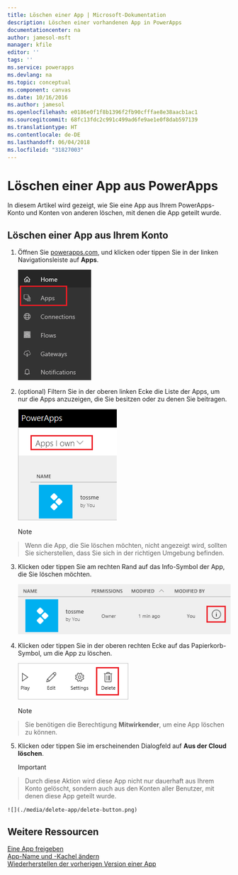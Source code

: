 ```yaml
---
title: Löschen einer App | Microsoft-Dokumentation
description: Löschen einer vorhandenen App in PowerApps
documentationcenter: na
author: jamesol-msft
manager: kfile
editor: ''
tags: ''
ms.service: powerapps
ms.devlang: na
ms.topic: conceptual
ms.component: canvas
ms.date: 10/16/2016
ms.author: jamesol
ms.openlocfilehash: e0186e0f1f8b1396f2fb90cfffae8e38aacb1ac1
ms.sourcegitcommit: 68fc13fdc2c991c499ad6fe9ae1e0f8dab597139
ms.translationtype: HT
ms.contentlocale: de-DE
ms.lasthandoff: 06/04/2018
ms.locfileid: "31827003"
---
```

# <a name="delete-an-app-from-powerapps"></a>Löschen einer App aus PowerApps
In diesem Artikel wird gezeigt, wie Sie eine App aus Ihrem PowerApps-Konto und Konten von anderen löschen, mit denen die App geteilt wurde.

## <a name="delete-an-app-from-your-account"></a>Löschen einer App aus Ihrem Konto
1. Öffnen Sie [powerapps.com](https://web.powerapps.com), und klicken oder tippen Sie in der linken Navigationsleiste auf **Apps**.
   
    ![](./media/delete-app/file-apps.png)
2. (optional) Filtern Sie in der oberen linken Ecke die Liste der Apps, um nur die Apps anzuzeigen, die Sie besitzen oder zu denen Sie beitragen.
   
    ![](./media/delete-app/filter-list.png)
   
    > [!NOTE]
> Wenn die App, die Sie löschen möchten, nicht angezeigt wird, sollten Sie sicherstellen, dass Sie sich in der richtigen Umgebung befinden.
3. Klicken oder tippen Sie am rechten Rand auf das Info-Symbol der App, die Sie löschen möchten.
   
    ![](./media/delete-app/app-options.png)
4. Klicken oder tippen Sie in der oberen rechten Ecke auf das Papierkorb-Symbol, um die App zu löschen.
   
    ![](./media/delete-app/delete-icon.png)
   
    > [!NOTE]
> Sie benötigen die Berechtigung **Mitwirkender**, um eine App löschen zu können.
5. Klicken oder tippen Sie im erscheinenden Dialogfeld auf **Aus der Cloud löschen**.  
   
    > [!IMPORTANT]
> Durch diese Aktion wird diese App nicht nur dauerhaft aus Ihrem Konto gelöscht, sondern auch aus den Konten aller Benutzer, mit denen diese App geteilt wurde.
   
    ![](./media/delete-app/delete-button.png)

## <a name="more-resources"></a>Weitere Ressourcen
[Eine App freigeben](share-app.md)  
[App-Name und -Kachel ändern](set-name-tile.md)  
[Wiederherstellen der vorherigen Version einer App](restore-an-app.md)  

